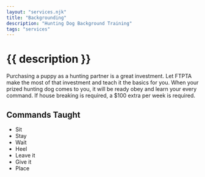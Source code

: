 ```yaml
---
layout: "services.njk"
title: "Backgrounding"
description: "Hunting Dog Background Training"
tags: "services"
---
```


# {{ description }}

Purchasing a puppy as a hunting partner is a great investment. Let FTPTA make the most of that investment and teach it the basics for you. When your prized hunting dog comes to you, it will be ready obey and learn your every command. If house breaking is required, a \$100 extra per week is required.

## Commands Taught

- Sit
- Stay
- Wait
- Heel
- Leave it
- Give it
- Place
